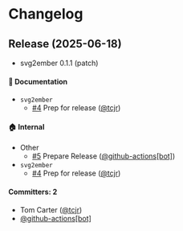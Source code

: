 # Changelog

## Release (2025-06-18)

* svg2ember 0.1.1 (patch)

#### :memo: Documentation
* `svg2ember`
  * [#4](https://github.com/tcjr/svg2ember/pull/4) Prep for release ([@tcjr](https://github.com/tcjr))

#### :house: Internal
* Other
  * [#5](https://github.com/tcjr/svg2ember/pull/5) Prepare Release ([@github-actions[bot]](https://github.com/apps/github-actions))
* `svg2ember`
  * [#4](https://github.com/tcjr/svg2ember/pull/4) Prep for release ([@tcjr](https://github.com/tcjr))

#### Committers: 2
- Tom Carter ([@tcjr](https://github.com/tcjr))
- [@github-actions[bot]](https://github.com/apps/github-actions)
